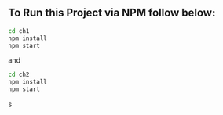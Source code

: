  
## To Run this Project via NPM follow below:

```bash
cd ch1
npm install
npm start
```
and

```bash
cd ch2
npm install
npm start
```

s
